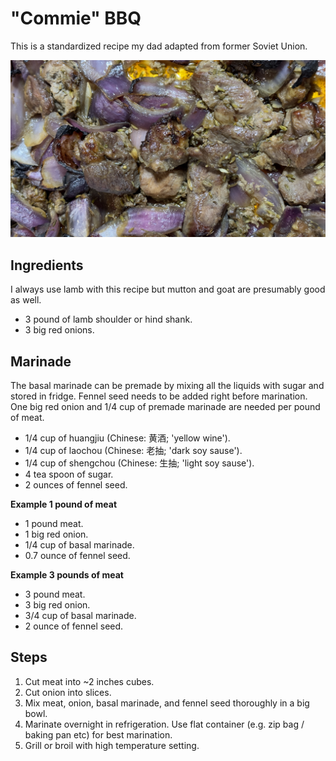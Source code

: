 # "Commie" BBQ

This is a standardized recipe my dad adapted from former Soviet Union.

![Looks like this](https://github.com/guoyoujia/commie_BBQ/blob/main/commie_BBQ.jpg?raw=true)

## Ingredients

I always use lamb with this recipe but mutton and goat are presumably good as well.

- 3 pound of lamb shoulder or hind shank.
- 3 big red onions.

## Marinade

The basal marinade can be premade by mixing all the liquids with sugar and stored in fridge. Fennel seed needs to be added right before marination. One big red onion and 1/4 cup of premade marinade are needed per pound of meat.

- 1/4 cup of huangjiu (Chinese: 黄酒; 'yellow wine').
- 1/4 cup of laochou (Chinese: 老抽; 'dark soy sause').
- 1/4 cup of shengchou (Chinese: 生抽; 'light soy sause').
- 4 tea spoon of sugar.
- 2 ounces of fennel seed.

**Example 1 pound of meat**

- 1 pound meat.
- 1 big red onion.
- 1/4 cup of basal marinade.
- 0.7 ounce of fennel seed.

**Example 3 pounds of meat**

- 3 pound meat.
- 3 big red onion.
- 3/4 cup of basal marinade.
- 2 ounce of fennel seed.

## Steps

1. Cut meat into ~2 inches cubes.
2. Cut onion into slices.
3. Mix meat, onion, basal marinade, and fennel seed thoroughly in a big bowl.
4. Marinate overnight in refrigeration. Use flat container (e.g. zip bag / baking pan etc) for best marination.
5. Grill or broil with high temperature setting.
